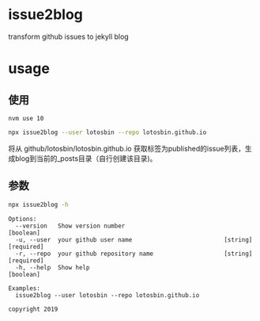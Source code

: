 # issue2blog
transform github issues to jekyll blog

# usage
## 使用
```
nvm use 10
```
```bash
npx issue2blog --user lotosbin --repo lotosbin.github.io
```
将从 github/lotosbin/lotosbin.github.io 获取标签为published的issue列表，生成blog到当前的_posts目录（自行创建该目录)。


## 参数

```bash
npx issue2blog -h
```

```
Options:
  --version   Show version number                                      [boolean]
  -u, --user  your github user name                          [string] [required]
  -r, --repo  your github repository name                    [string] [required]
  -h, --help  Show help                                                [boolean]

Examples:
  issue2blog --user lotosbin --repo lotosbin.github.io

copyright 2019
```
